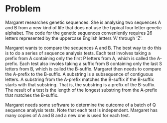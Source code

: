 # Problem

Margaret researches genetic sequences. She is analysing two sequences A and B from a new kind of life that does not use the typical four letter genetic alphabet. The code for the genetic sequences conveniently requires 26 letters represented by the uppercase English letters 'A' through 'Z'.

Margaret wants to compare the sequences A and B. The best way to do this is to do a series of sequence analysis tests. Each test involves taking a prefix from A containing only the first P letters from A, which is called the A-prefix. Each test also involes taking a suffix from B containing only the last S letters from B, which is called the B-suffix. Margaret then needs to compare the A-prefix to the B-suffix. A substring is a subsequence of contiguous letters. A substring from the A-prefix matches the B-suffix if the B-suffix starts with that substring. That is, the substring is a prefix of the B-suffix. The result of a test is the length of the longest substring from the A-prefix that matches the B-suffix.

Margaret needs some software to determine the outcome of a batch of Q sequence analysis tests. Note that each test is independent. Margaret has many copies of A and B and a new one is used for each test.
